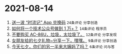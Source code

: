 # 2021-08-14

1. [送一波 “时流记” App 兑换码](https://www.v2ex.com/t/795711) `24条评论` `分享创造`
1. [如何将一个技术公众号做到 1 万+？](https://www.v2ex.com/t/795709) `14条评论` `程序员`
1. [不要购买 AC-86U，垃圾，太垃圾了。](https://www.v2ex.com/t/795716) `12条评论` `分享发现`
1. [女朋友给的七夕礼物~分享一下，嘿嘿。](https://www.v2ex.com/t/795722) `9条评论` `分享创造`
1. [今天七夕，你们的另一半来大姨妈了吗？](https://www.v2ex.com/t/795713) `6条评论` `问与答`
